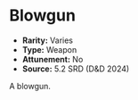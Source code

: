 # Blowgun

- **Rarity:** Varies
- **Type:** Weapon
- **Attunement:** No
- **Source:** 5.2 SRD (D&D 2024)

A blowgun.
